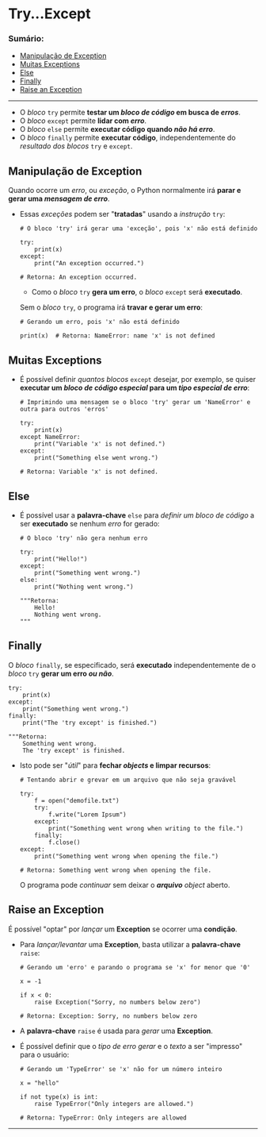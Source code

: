 # Try...Except

### Sumário:

- [Manipulação de Exception](#manipulação-de-exception)
- [Muitas Exceptions](#muitas-exceptions)
- [Else](#else)
- [Finally](#finally)
- [Raise an Exception](#raise-an-exception)

---

- O _bloco_ ``try`` permite **testar um _bloco de código_ em busca de _erros_**.
- O _bloco_ ``except`` permite **lidar com _erro_**.
- O _bloco_ ``else`` permite **executar código quando _não há erro_**.
- O _bloco_ ``finally`` permite **executar código**, independentemente do _resultado dos blocos_ ``try`` e ``except``.

## Manipulação de Exception

Quando ocorre um _erro_, ou _exceção_, o Python normalmente irá **parar e gerar uma _mensagem de erro_**.

- Essas _exceções_ podem ser "**tratadas**" usando a _instrução_ ``try``:
    ```
    # O bloco 'try' irá gerar uma 'exceção', pois 'x' não está definido

    try:
        print(x)
    except:
        print("An exception occurred.")

    # Retorna: An exception occurred.
    ```

    - Como o _bloco_ ``try`` **gera um erro**, o _bloco_ ``except`` será **executado**.
    
    Sem o _bloco_ ``try``, o programa irá **travar e gerar um erro**:
    
    ```
    # Gerando um erro, pois 'x' não está definido

    print(x)  # Retorna: NameError: name 'x' is not defined
    ```

## Muitas Exceptions

- É possível definir _quantos blocos_ ``except`` desejar, por exemplo, se quiser **executar um _bloco de código especial_ para um _tipo especial de erro_**:
    ```
    # Imprimindo uma mensagem se o bloco 'try' gerar um 'NameError' e outra para outros 'erros'

    try:
        print(x)
    except NameError:
        print("Variable 'x' is not defined.")
    except:
        print("Something else went wrong.")

    # Retorna: Variable 'x' is not defined.
    ```

## Else

- É possível usar a **palavra-chave** ``else`` para _definir um bloco de código_ a ser **executado** se nenhum _erro_ for gerado:
    ```
    # O bloco 'try' não gera nenhum erro

    try:
        print("Hello!")
    except:
        print("Something went wrong.")
    else:
        print("Nothing went wrong.")

    """Retorna:
        Hello!
        Nothing went wrong.
    """
    ```

## Finally

O _bloco_ ``finally``, se especificado, será **executado** independentemente de o _bloco_ ``try`` **gerar um erro _ou não_**.

```
try:
    print(x)
except:
    print("Something went wrong.")
finally:
    print("The 'try except' is finished.")

"""Retorna:
    Something went wrong.
    The 'try except' is finished.
```

- Isto pode ser "_útil_" para **fechar _objects_ e limpar recursos**:
    ```
    # Tentando abrir e grevar em um arquivo que não seja gravável

    try:
        f = open("demofile.txt")
        try:
            f.write("Lorem Ipsum")
        except:
            print("Something went wrong when writing to the file.")
        finally:
            f.close()
    except:
        print("Something went wrong when opening the file.")

    # Retorna: Something went wrong when opening the file.
    ```

    O programa pode _continuar_ sem deixar o _**arquivo** object_ aberto. 

## Raise an Exception

É possível "optar" por _lançar_ um **Exception** se ocorrer uma **condição**.

- Para _lançar/levantar_ uma **Exception**, basta utilizar a **palavra-chave** ``raise``:
    ```
    # Gerando um 'erro' e parando o programa se 'x' for menor que '0'

    x = -1

    if x < 0:
        raise Exception("Sorry, no numbers below zero")

    # Retorna: Exception: Sorry, no numbers below zero
    ```

- A **palavra-chave** ``raise`` é usada para _gerar_ uma **Exception**.
- É possível definir que o _tipo de erro gerar_ e o _texto_ a ser "impresso" para o usuário:
    ```
    # Gerando um 'TypeError' se 'x' não for um número inteiro

    x = "hello"

    if not type(x) is int:
        raise TypeError("Only integers are allowed.")

    # Retorna: TypeError: Only integers are allowed
    ```

---